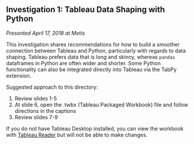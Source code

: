 ## Investigation 1: Tableau Data Shaping with Python
*Presented April 17, 2018 at Metis*

This investigation shares recommendations for how to build a smoother connection between Tableau and Python, particularly with regards to data shaping. Tableau prefers data that is long and skinny, whereas `pandas` dataframes in Python are often wider and shorter. Some Python functionality can also be integrated directly into Tableau via the TabPy extension.

Suggested approach to this directory:
1. Review slides 1-5
2. At slide 6, open the .twbx (Tableau Packaged Workbook) file and follow directions in the captions
3. Review slides 7-9

If you do not have Tableau Desktop installed, you can view the workbook with [Tableau Reader](https://www.tableau.com/products/reader) but will not be able to make changes. 
